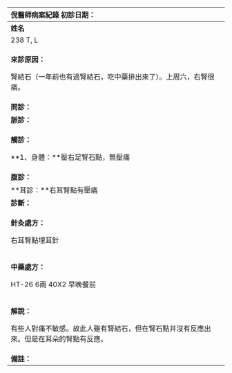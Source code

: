 ﻿|**倪醫師病案紀錄**     初診日期：|
| :- |
|**姓名**|**性別**|**年齡及體型**|**來診日期**|
|238 T, L|男|41，瘦|2008/5/28|
|<p>**來診原因：**</p><p>腎結石（一年前也有過腎結石，吃中藥排出來了）。上周六，右腎很痛。</p>|
|**問診：**|
|**脈診：**|
|<p>**觸診：**</p><p>**1、身體：**壓右足腎石點，無壓痛</p>|
|**腹診：**|
|**耳診：**右耳腎點有壓痛|
|**診斷：**|
|<p>**針灸處方：**</p><p>右耳腎點埋耳針</p>|
|<p>**中藥處方：**</p><p>HT-26   6兩  40X2 早晚餐前</p>|
|<p>**解說：**</p><p>有些人對痛不敏感。故此人雖有腎結石，但在腎石點并沒有反應出來。但是在耳朵的腎點有反應。</p>|
|**備註：**|


